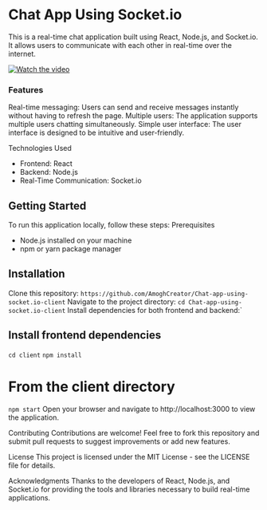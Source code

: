 
# Chat App Using Socket.io
  This is a real-time chat application built using React, Node.js, and Socket.io. It allows users to communicate with each other in real-time over the internet.

[![Watch the video](https://i.imgur.com/M2sG0ar.png)](https://www.youtube.com/watch?v=nlgqek3J64k)

### Features
Real-time messaging: Users can send and receive messages instantly without having to refresh the page.
Multiple users: The application supports multiple users chatting simultaneously.
Simple user interface: The user interface is designed to be intuitive and user-friendly.

Technologies Used
- Frontend: React
- Backend: Node.js
- Real-Time Communication: Socket.io

## Getting Started
To run this application locally, follow these steps:
Prerequisites
- Node.js installed on your machine
- npm or yarn package manager

## Installation
Clone this repository:
`https://github.com/AmoghCreator/Chat-app-using-socket.io-client`
Navigate to the project directory:
`cd Chat-app-using-socket.io-client`
Install dependencies for both frontend and backend:`

## Install frontend dependencies
`cd client`
`npm install`

# From the client directory
`npm start`
Open your browser and navigate to http://localhost:3000 to view the application.

Contributing
Contributions are welcome! Feel free to fork this repository and submit pull requests to suggest improvements or add new features.

License
This project is licensed under the MIT License - see the LICENSE file for details.

Acknowledgments
Thanks to the developers of React, Node.js, and Socket.io for providing the tools and libraries necessary to build real-time applications.

